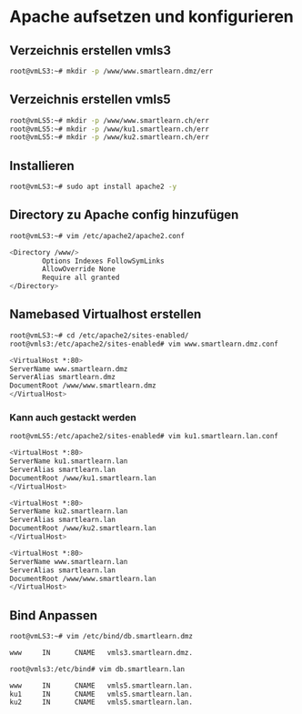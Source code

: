 # Apache aufsetzen und konfigurieren


## Verzeichnis erstellen vmls3
```bash
root@vmLS3:~# mkdir -p /www/www.smartlearn.dmz/err
```

## Verzeichnis erstellen vmls5
```bash 
root@vmLS5:~# mkdir -p /www/www.smartlearn.ch/err
root@vmLS5:~# mkdir -p /www/ku1.smartlearn.ch/err
root@vmLS5:~# mkdir -p /www/ku2.smartlearn.ch/err
``` 

## Installieren
```bash
root@vmLS3:~# sudo apt install apache2 -y
``` 

## Directory zu Apache config hinzufügen
```bash
root@vmLS3:~# vim /etc/apache2/apache2.conf
```

```bash
<Directory /www/>
        Options Indexes FollowSymLinks
        AllowOverride None
        Require all granted
</Directory>
```

## Namebased Virtualhost erstellen

```bash
root@vmLS3:~# cd /etc/apache2/sites-enabled/
root@vmls3:/etc/apache2/sites-enabled# vim www.smartlearn.dmz.conf
```
```bash
<VirtualHost *:80>
ServerName www.smartlearn.dmz
ServerAlias smartlearn.dmz
DocumentRoot /www/www.smartlearn.dmz
</VirtualHost>
```

### Kann auch gestackt werden
```bash
root@vmLS5:/etc/apache2/sites-enabled# vim ku1.smartlearn.lan.conf
```

```bash
<VirtualHost *:80>
ServerName ku1.smartlearn.lan
ServerAlias smartlearn.lan
DocumentRoot /www/ku1.smartlearn.lan
</VirtualHost>

<VirtualHost *:80>
ServerName ku2.smartlearn.lan
ServerAlias smartlearn.lan
DocumentRoot /www/ku2.smartlearn.lan
</VirtualHost>

<VirtualHost *:80>
ServerName www.smartlearn.lan
ServerAlias smartlearn.lan
DocumentRoot /www/www.smartlearn.lan
</VirtualHost>
```
## Bind Anpassen
```Bash
root@vmLS3:~# vim /etc/bind/db.smartlearn.dmz

www     IN      CNAME   vmls3.smartlearn.dmz.
``` 

```bash
root@vmls3:/etc/bind# vim db.smartlearn.lan

www     IN      CNAME   vmls5.smartlearn.lan.
ku1     IN      CNAME   vmls5.smartlearn.lan.
ku2     IN      CNAME   vmls5.smartlearn.lan.

```

